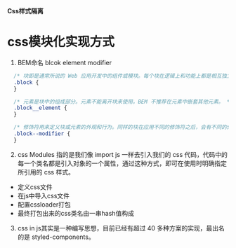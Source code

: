 __Css样式隔离__

# css模块化实现方式

1.  BEM命名 blcok element modifier

```css
  /* 块即是通常所说的 Web 应用开发中的组件或模块。每个块在逻辑上和功能上都是相互独立的。 */
  .block {
  }

  /* 元素是块中的组成部分。元素不能离开块来使用。BEM 不推荐在元素中嵌套其他元素。 */
  .block__element {
  }

  /* 修饰符用来定义块或元素的外观和行为。同样的块在应用不同的修饰符之后，会有不同的外观 */
  .block--modifier {
  }


```

2. css Modules  指的是我们像 import js 一样去引入我们的 css 代码，代码中的每一个类名都是引入对象的一个属性，通过这种方式，即可在使用时明确指定所引用的 css 样式。

  + 定义css文件
  + 在js中导入css文件
  + 配置cssloader打包
  + 最终打包出来的css类名由一串hash值构成

3. css in js其实是一种编写思想，目前已经有超过 40 多种方案的实现，最出名的是 styled-components。




